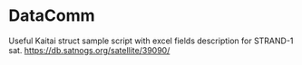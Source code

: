 # DataComm

Useful Kaitai struct sample script with excel fields description for STRAND-1 sat.
https://db.satnogs.org/satellite/39090/

